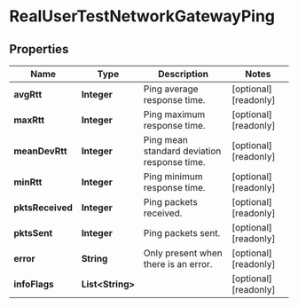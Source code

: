 

# RealUserTestNetworkGatewayPing


## Properties

| Name | Type | Description | Notes |
|------------ | ------------- | ------------- | -------------|
|**avgRtt** | **Integer** | Ping average response time. |  [optional] [readonly] |
|**maxRtt** | **Integer** | Ping maximum response time. |  [optional] [readonly] |
|**meanDevRtt** | **Integer** | Ping mean standard deviation response time. |  [optional] [readonly] |
|**minRtt** | **Integer** | Ping minimum response time. |  [optional] [readonly] |
|**pktsReceived** | **Integer** | Ping packets received. |  [optional] [readonly] |
|**pktsSent** | **Integer** | Ping packets sent. |  [optional] [readonly] |
|**error** | **String** | Only present when there is an error. |  [optional] [readonly] |
|**infoFlags** | **List&lt;String&gt;** |  |  [optional] [readonly] |



